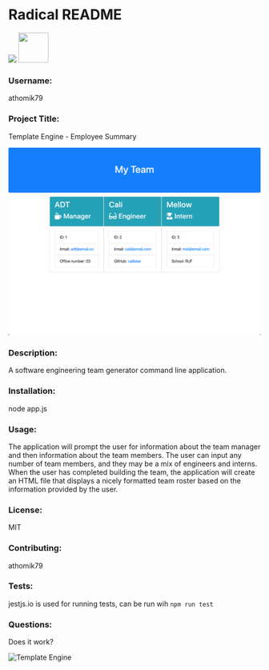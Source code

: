 # Radical README

<img src="https://img.shields.io/badge/License-MIT-yellow.svg">

<img src="https://avatars.githubusercontent.com/u/55367871?" height="60px" width="60px">

### Username:

athomik79

### Project Title:

Template Engine - Employee Summary

![Template Engine](https://github.com/athomik79/10-Template-Engine-Employee-Summary/blob/master/Template%20Engine.png)

### Description:

A software engineering team generator command line application.

### Installation:

node app.js

### Usage:

The application will prompt the user for information about the team manager and then information about the team members. The user can input any number of team members, and they may be a mix of engineers and interns. When the user has completed building the team, the application will create an HTML file that displays a nicely formatted team roster based on the information provided by the user.

### License:

MIT

### Contributing:

athomik79

### Tests:

jestjs.io is used for running tests, can be run wih `npm run test`

### Questions:

Does it work?

![Template Engine](https://github.com/athomik79/10-Template-Engine-Employee-Summary/blob/master/Template%20Engine.gif)

